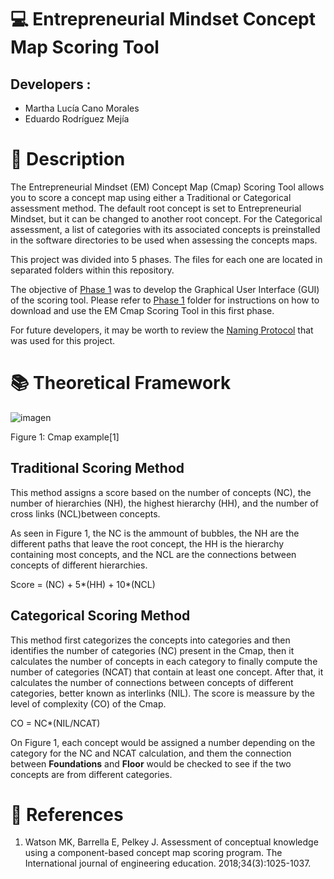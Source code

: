 # 💻 Entrepreneurial Mindset Concept Map Scoring Tool
## Developers :
- Martha Lucía Cano Morales 
- Eduardo Rodríguez Mejía 
# 📃 Description
The Entrepreneurial Mindset (EM) Concept Map (Cmap) Scoring Tool allows you to score a concept map using either a Traditional or Categorical assessment method. The default root concept is set to Entrepreneurial Mindset, but it can be changed to another root concept. For the Categorical assessment, a list of categories with its associated concepts is preinstalled in the software directories to be used when assessing the concepts maps. 

This project was divided into 5 phases. The files for each one are located in separated folders within this repository. 

The objective of [Phase 1](https://github.com/RMejiaE/EM-Cmap-Scoring-Tool/tree/main/Phase%201) was to develop the Graphical User Interface (GUI) of the scoring tool. Please refer to [Phase 1](https://github.com/RMejiaE/EM-Cmap-Scoring-Tool/tree/main/Phase%201) folder for instructions on how to download and use the EM Cmap Scoring Tool in this first phase.

For future developers, it may be worth to review the [Naming Protocol](https://github.com/RMejiaE/EM-Cmap-Scoring-Tool/blob/main/Phase%201/Naming%20Protocol.md) that was used for this project.

# 📚 Theoretical Framework
![imagen](https://user-images.githubusercontent.com/78668372/222168066-8f58282b-3591-43e3-a3ed-1d50a78556a4.png)

Figure 1: Cmap example[1]
## Traditional Scoring Method
This method assigns a score based on the number of concepts (NC), the number of hierarchies (NH), the highest hierarchy (HH), and the number of cross links (NCL)between concepts.

As seen in Figure 1, the NC is the ammount of bubbles, the NH are the different paths that leave the root concept, the HH is the hierarchy containing most concepts, and the NCL are the connections between concepts of different hierarchies.

Score = (NC) + 5*(HH) + 10*(NCL)
## Categorical Scoring Method
This method first categorizes the concepts into categories and then identifies the number of categories (NC) present in the Cmap, then it calculates the number of concepts in each category to finally compute the number of categories (NCAT) that contain at least one concept. After that, it calculates the number of  connections between concepts of different categories, better known as interlinks (NIL). The score is meassure by the level of complexity (CO) of the Cmap.

CO = NC*(NIL/NCAT)

On Figure 1, each concept would be assigned a number depending on the category for the NC and NCAT calculation, and them the connection between **Foundations** and **Floor** would be checked to see if the two concepts are from different categories.
# 📑 References
1. Watson MK, Barrella E, Pelkey J. Assessment of conceptual knowledge using a component-based concept map scoring program. The International journal of engineering education. 2018;34(3):1025-1037.
